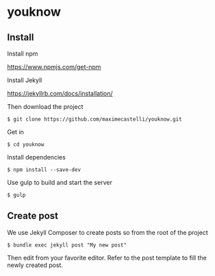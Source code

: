 # youknow


## Install

Install npm 

https://www.npmjs.com/get-npm

Install Jekyll

https://jekyllrb.com/docs/installation/

Then download the project

```
$ git clone https://github.com/maximecastelli/youknow.git
```
Get in

```
$ cd youknow
```

Install dependencies

```
$ npm install --save-dev
```
Use gulp to build and start the server

```
$ gulp
```

## Create post

We use Jekyll Composer to create posts so from the root of the project

```
$ bundle exec jekyll post "My new post"
```

Then edit from your favorite editor.
Refer to the post template to fill the newly created post.

